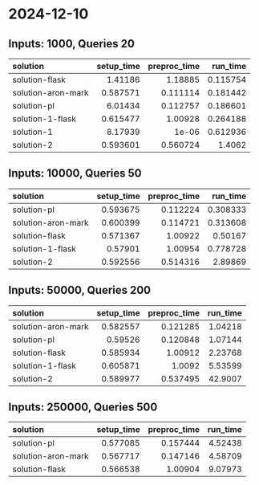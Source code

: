 # 2024-12-10

## Inputs: 1000, Queries 20

| solution           |   setup_time |   preproc_time |   run_time |
|:-------------------|-------------:|---------------:|-----------:|
| solution-flask     |     1.41186  |       1.18885  |   0.115754 |
| solution-aron-mark |     0.587571 |       0.111114 |   0.181442 |
| solution-pl        |     6.01434  |       0.112757 |   0.186601 |
| solution-1-flask   |     0.615477 |       1.00928  |   0.264188 |
| solution-1         |     8.17939  |       1e-06    |   0.612936 |
| solution-2         |     0.593601 |       0.560724 |   1.4062   |

## Inputs: 10000, Queries 50

| solution           |   setup_time |   preproc_time |   run_time |
|:-------------------|-------------:|---------------:|-----------:|
| solution-pl        |     0.593675 |       0.112224 |   0.308333 |
| solution-aron-mark |     0.600399 |       0.114721 |   0.313608 |
| solution-flask     |     0.571367 |       1.00922  |   0.50167  |
| solution-1-flask   |     0.57901  |       1.00954  |   0.778728 |
| solution-2         |     0.592556 |       0.514316 |   2.89869  |

## Inputs: 50000, Queries 200

| solution           |   setup_time |   preproc_time |   run_time |
|:-------------------|-------------:|---------------:|-----------:|
| solution-aron-mark |     0.582557 |       0.121285 |    1.04218 |
| solution-pl        |     0.59526  |       0.120848 |    1.07144 |
| solution-flask     |     0.585934 |       1.00912  |    2.23768 |
| solution-1-flask   |     0.605871 |       1.0092   |    5.53599 |
| solution-2         |     0.589977 |       0.537495 |   42.9007  |

## Inputs: 250000, Queries 500

| solution           |   setup_time |   preproc_time |   run_time |
|:-------------------|-------------:|---------------:|-----------:|
| solution-pl        |     0.577085 |       0.157444 |    4.52438 |
| solution-aron-mark |     0.567717 |       0.147146 |    4.58709 |
| solution-flask     |     0.566538 |       1.00904  |    9.07973 |